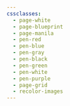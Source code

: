 ```yaml
---
cssclasses:
  - page-white
  - page-blueprint
  - page-manila
  - pen-red
  - pen-blue
  - pen-gray
  - pen-black
  - pen-green
  - pen-white
  - pen-purple
  - page-grid
  - recolor-images
---
```

